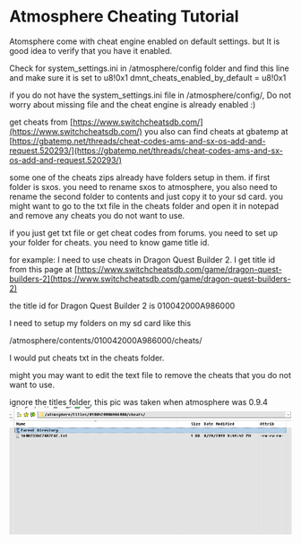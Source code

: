 # Atmosphere Cheating Tutorial 


Atomsphere come with cheat engine enabled on default settings. but It is good idea to verify that you have it enabled.

Check for system_settings.ini in /atmosphere/config folder and find this line and make sure it is set to u8!0x1
dmnt_cheats_enabled_by_default = u8!0x1

if you do not have the system_settings.ini file in /atmosphere/config/, Do not worry about missing file and the cheat engine is already enabled :)  


get cheats from [https://www.switchcheatsdb.com/](https://www.switchcheatsdb.com/)
you also can find cheats at gbatemp at [https://gbatemp.net/threads/cheat-codes-ams-and-sx-os-add-and-request.520293/](https://gbatemp.net/threads/cheat-codes-ams-and-sx-os-add-and-request.520293/)

some one of the cheats zips already have folders setup in them. if first folder is sxos. you need to rename sxos to atmosphere, you also need to rename the second folder to contents 
and just copy it to your sd card. you might want to go to the txt file in the cheats folder and open it in notepad and remove any cheats you do not want to use.

if you just get txt file or get cheat codes from forums.
you need to set up your folder for cheats.
you need to know game title id.

for example: I need to use cheats in Dragon Quest Builder 2. I get title id from this page at [https://www.switchcheatsdb.com/game/dragon-quest-builders-2](https://www.switchcheatsdb.com/game/dragon-quest-builders-2)

the title id for Dragon Quest Builder 2 is 010042000A986000

I need to setup my folders on my sd card like this

/atmosphere/contents/010042000A986000/cheats/

I would put cheats txt in the cheats folder.

might you may want to edit the text file to remove the cheats that you do not want to use. 


ignore the titles folder, this pic was taken when atmosphere was 0.9.4
![Cheating](../extras/img/cheats.png)




       
&nbsp;
